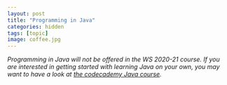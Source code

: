 ```yaml
---
layout: post
title: "Programming in Java"
categories: hidden
tags: [topic]
image: coffee.jpg
---
```


*Programming in Java will not be offered in the WS 2020-21 course. If you are
interested in getting started with learning Java on your own, you may want to
have a look at [the codecademy Java
course](https://www.codecademy.com/learn/learn-java).*
